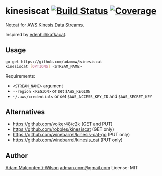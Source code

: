 # kinesiscat [![Build Status](https://travis-ci.com/adammw/kinesiscat.png)](https://travis-ci.com/adammw/kinesiscat) [![Coverage](https://img.shields.io/badge/Coverage-100%25-green.svg)](https://github.com/grosser/go-testcov)


Netcat for [AWS Kinesis Data Streams](https://aws.amazon.com/kinesis/data-streams/).

Inspired by [edenhill/kafkacat](https://github.com/edenhill/kafkacat).


## Usage

```bash
go get https://github.com/adammw/kinesiscat
kinesiscat [OPTIONS] <STREAM_NAME>
```

Requirements:
* `<STREAM_NAME>` argument
* `--region <REGION>` or set `$AWS_REGION`
* `~/.aws/credentials` or set `$AWS_ACCESS_KEY_ID` and `$AWS_SECRET_KEY`


## Alternatives

* https://github.com/volker48/c2k (GET and PUT)
* https://github.com/robbles/kinesiscat (GET only)
* https://github.com/winebarrel/kinesis-cat-go (PUT only)
* https://github.com/winebarrel/kinesis_cat (PUT only)


## Author

[Adam Malcontenti-Wilson](https://github.com/adammw)
adman.com@gmail.com
License: MIT
